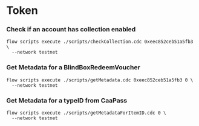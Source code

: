 # Token
### Check if an account has collection enabled
```
flow scripts execute ./scripts/checkCollection.cdc 0xeec852ceb51a5fb3 \
  --network testnet
```

### Get Metadata for a BlindBoxRedeemVoucher
```
flow scripts execute ./scripts/getMetadata.cdc 0xeec852ceb51a5fb3 0 \
  --network testnet
```

### Get Metadata for a typeID from CaaPass
```
flow scripts execute ./scripts/getMetadataForItemID.cdc 0 \
  --network testnet
```
